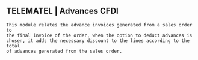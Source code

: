 TELEMATEL | Advances CFDI
---------------------------------------

    This module relates the advance invoices generated from a sales order to
    the final invoice of the order, when the option to deduct advances is
    chosen, it adds the necessary discount to the lines according to the total
    of advances generated from the sales order.

